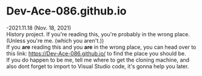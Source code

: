 # Dev-Ace-086.github.io


-2021.11.18 (Nov. 18, 2021) </br>
History project. If you're reading this, you're probably in the wrong place. (Unless you're me. (which you aren't.)) </br>
If you **are** reading this and you **are** in the wrong place, you can head over to this link: https://Dev-Ace-086.github.io/ to find the place you should be. </br>
If you do happen to be me, tell me where to get the cloning machine, and also dont forget to import to Visual Studio code, it's gonna help you later.

